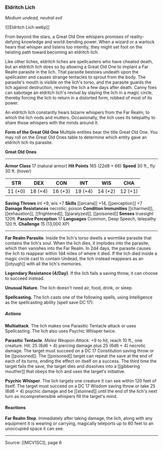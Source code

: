 ### Eldritch Lich
_Medium undead, neutral evil_

![[Eldritch Lich.webp]]

From beyond the stars, a Great Old One whispers promises of reality-defying knowledge and world-bending power. When a wizard or a warlock hears that whisper and listens too intently, they might set foot on the twisting path toward becoming an eldritch lich.

Like other liches, eldritch liches are spellcasters who have cheated death, but an eldritch lich does so by allowing a Great Old One to implant a Far Realm parasite in the lich. That parasite bestows undeath upon the spellcaster and causes strange tentacles to sprout from the body. The parasite's mouth is visible on the lich's torso, and the parasite guards the lich against destruction, reviving the lich a few days after death. Canny foes can sabotage an eldritch lich's revival by slaying the lich in a magic circle, thereby forcing the lich to return in a distorted form, robbed of most of its power.

An eldritch lich constantly hears bizarre whispers from the Far Realm, to which the lich nods and mutters. Occasionally, the lich uses its telepathy to share those whispers with the minds around it.


**Form of the Great Old One** Multiple entities bear the title Great Old One. You may roll on the Great Old Ones table to determine which entity gave an eldritch lich its parasite.

**Great Old Ones** 






---

**Armor Class** 17 (natural armor)
**Hit Points** 165 (22d8 + 66)
**Speed** 30 ft., fly 30 ft. (hover)

| STR     | DEX     | CON     | INT     | WIS     | CHA     |
|---------|---------|---------|---------|---------|---------|
| 11 (+0) | 18 (+4) | 16 (+3) | 19 (+4) | 14 (+2) | 12 (+1) |

**Saving Throws** int +9, wis +7
**Skills** [[arcana]] +14, [[perception]] +7
**Damage Resistances** necrotic; poison
**Condition Immunities** [[charmed]], [[exhaustion]], [[frightened]], [[paralyzed]], [[poisoned]]
**Senses** truesight 120ft.
**Passive Perception** 17
**Languages** Common, Deep Speech, telepathy 120 ft.
**Challenge** 15 (13,000 XP)

---

**Far Realm Parasite**. Inside the lich's torso dwells a wormlike parasite that contains the lich's soul. When the lich dies, it implodes into the parasite, which then vanishes into the Far Realm. In 2d4 days, the parasite causes the lich to reappear within 1d4 miles of where it died. If the lich died inside a magic circle cast to contain Undead, the lich instead reappears as an [[otyugh]] with all the lich's memories.

**Legendary Resistance (4/Day)**. If the lich fails a saving throw, it can choose to succeed instead.

**Unusual Nature**. The lich doesn't need air, food, drink, or sleep.

**Spellcasting.** The lich casts one of the following spells, using Intelligence as the spellcasting ability (spell save DC 17):

##### Actions
**Multiattack**. The lich makes one Parasitic Tentacle attack or uses Spellcasting. The lich also uses Psychic Whisper twice.

**Parasitic Tentacle**. _Melee Weapon Attack:_ +9 to hit, reach 10 ft., one creature. Hit: 25 (6d6 + 4) piercing damage plus 25 (6d6 + 4) necrotic damage. The target must succeed on a DC 17 Constitution saving throw or be [[poisoned]]. The [[poisoned]] target can repeat the save at the end of each of its turns, ending the effect on itself on a success. The third time the target fails the save, the target dies and dissolves into a [[gibbering mouther]] that obeys the lich and uses the target's initiative.

**Psychic Whisper**. The lich targets one creature it can see within 120 feet of itself. The target must succeed on a DC 17 Wisdom saving throw or take 25 (6d6 + 4) psychic damage and be [[stunned]] until the end of the lich's next turn as incomprehensible whispers fill the target's mind.

#### Reactions
**Far Realm Step**. Immediately after taking damage, the lich, along with any equipment it is wearing or carrying, magically teleports up to 60 feet to an unoccupied space it can see.


---

Source: [[MCV1SC]], page 6